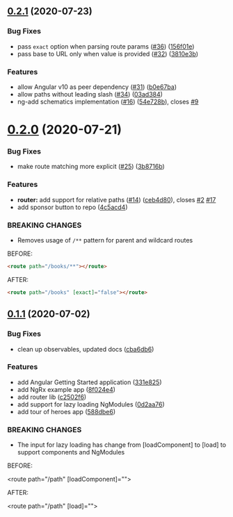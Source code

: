 <a name="0.2.1"></a>

## [0.2.1](https://github.com/brandonroberts/angular-routing/compare/0.2.0...0.2.1) (2020-07-23)

### Bug Fixes

- pass `exact` option when parsing route params ([#36](https://github.com/brandonroberts/angular-routing/issues/36)) ([156f01e](https://github.com/brandonroberts/angular-routing/commit/156f01e))
- pass base to URL only when value is provided ([#32](https://github.com/brandonroberts/angular-routing/issues/32)) ([3810e3b](https://github.com/brandonroberts/angular-routing/commit/3810e3b))

### Features

- allow Angular v10 as peer dependency ([#31](https://github.com/brandonroberts/angular-routing/issues/31)) ([b0e67ba](https://github.com/brandonroberts/angular-routing/commit/b0e67ba))
- allow paths without leading slash ([#34](https://github.com/brandonroberts/angular-routing/issues/34)) ([03ad384](https://github.com/brandonroberts/angular-routing/commit/03ad384))
- ng-add schematics implementation ([#16](https://github.com/brandonroberts/angular-routing/issues/16)) ([54e728b](https://github.com/brandonroberts/angular-routing/commit/54e728b)), closes [#9](https://github.com/brandonroberts/angular-routing/issues/9)

<a name="0.2.0"></a>

# [0.2.0](https://github.com/brandonroberts/angular-routing/compare/0.1.1...0.2.0) (2020-07-21)

### Bug Fixes

- make route matching more explicit ([#25](https://github.com/brandonroberts/angular-routing/issues/25)) ([3b8716b](https://github.com/brandonroberts/angular-routing/commit/3b8716b))

### Features

- **router:** add support for relative paths ([#14](https://github.com/brandonroberts/angular-routing/issues/14)) ([ceb4d80](https://github.com/brandonroberts/angular-routing/commit/ceb4d80)), closes [#2](https://github.com/brandonroberts/angular-routing/issues/2) [#17](https://github.com/brandonroberts/angular-routing/issues/17)
- add sponsor button to repo ([4c5acd4](https://github.com/brandonroberts/angular-routing/commit/4c5acd4))

### BREAKING CHANGES

- Removes usage of `/**` pattern for parent and wildcard routes

BEFORE:

```html
<route path="/books/**"></route>
```

AFTER:

```html
<route path="/books" [exact]="false"></route>
```

<a name="0.1.1"></a>

## [0.1.1](https://github.com/brandonroberts/angular-routing/compare/c2502f6...0.1.1) (2020-07-02)

### Bug Fixes

- clean up observables, updated docs ([cba6db6](https://github.com/brandonroberts/angular-routing/commit/cba6db6))

### Features

- add Angular Getting Started application ([331e825](https://github.com/brandonroberts/angular-routing/commit/331e825))
- add NgRx example app ([8f024e4](https://github.com/brandonroberts/angular-routing/commit/8f024e4))
- add router lib ([c2502f6](https://github.com/brandonroberts/angular-routing/commit/c2502f6))
- add support for lazy loading NgModules ([0d2aa76](https://github.com/brandonroberts/angular-routing/commit/0d2aa76))
- add tour of heroes app ([588dbe6](https://github.com/brandonroberts/angular-routing/commit/588dbe6))

### BREAKING CHANGES

- The input for lazy loading has change from [loadComponent] to [load] to support
  components and NgModules

BEFORE:

<route path="/path" [loadComponent]=""></route>

AFTER:

<route path="/path" [load]=""></route>
